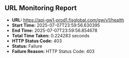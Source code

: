 ## URL Monitoring Report

- **URL:** https://api-gw1-prod1.fisglobal.com/gw/v1/health
- **Start Time:** 2025-07-07T23:59:56.630395
- **End Time:** 2025-07-07T23:59:56.854678
- **Total Time Taken:** 0.224283 seconds
- **HTTP Status Code:** 403
- **Status:** Failure
- **Failure Reason:** HTTP Status Code: 403
